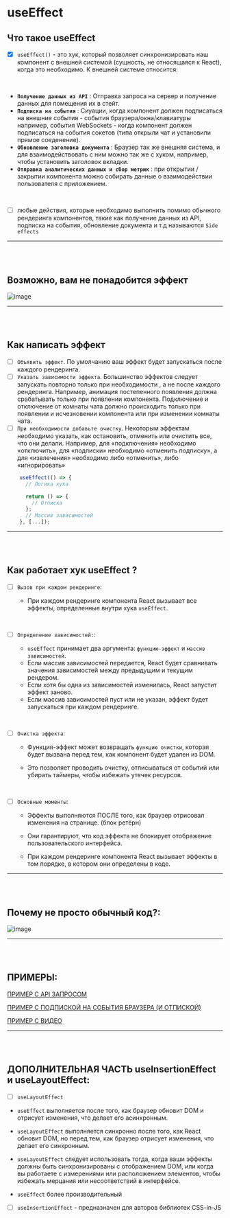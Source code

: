 # useEffect

<h2>Что такое useEffect</h2>

- [x] `useEffect()` - это хук, который позволяет синхронизировать наш компонент с внешней системой (сущность, не относящаяся к React), когда это необходимо. К внешней системе относится:

<br>

- **`Получение данных из API`** : Отправка запроса на сервер и получение данных для помещения их в стейт.
- **`Подписка на события`** : Сиуации, когда компонент должен подписаться на внешние события - события браузера/окна/клавиатуры например, события WebSockets - когда компонент должен подписаться на события сокетов (типа открыли чат и установили прямое соеденение).
- **`Обновление заголовка документа`** : Браузер так же внешняя система, и для взаимодействовать с ним можно так же с хуком, например, чтобы установить заголовок вкладки.
- **`Отправка аналитических данных и сбор метрик`** : при открытии / закрытии компонента можно собирать данные о взаимодействии пользователя с приложением.

<br>

- [ ] любые действия, которые необходимо выполнить помимо обычного рендеринга компонентов, такие как получение данных из API, подписка на события, обновление документа и т.д называются `Side effects`

<hr>
<br>
<br>

<h2>Возможно, вам не понадобится эффект</h2>

![image](https://github.com/acidshotgun/react-hooks-new/assets/117285472/e122a93f-0647-4acc-8f1f-2ac623a27b3e)

<hr>
<br>
<br>

<h2>Как написать эффект</h2>

- [ ] `Объявить эффект`. По умолчанию ваш эффект будет запускаться после каждого рендеринга.
- [ ] `Указать зависимости эффекта`. Большинство эффектов следует запускать повторно только при необходимости , а не после каждого рендеринга. Например, анимация постепенного появления должна срабатывать только при появлении компонента. Подключение и отключение от комнаты чата должно происходить только при появлении и исчезновении компонента или при изменении комнаты чата.
- [ ] `При необходимости добавьте очистку`. Некоторым эффектам необходимо указать, как остановить, отменить или очистить все, что они делали. Например, для «подключения» необходимо «отключить», для «подписки» необходимо «отменить подписку», а для «извлечения» необходимо либо «отменить», либо «игнорировать»

```javascript
    useEffect(() => {
      // Логика хука

      return () => {
        // Отписка
      };
      // Массив зависимостей
    }, [...]);
```

<hr>
<br>
<br>

<h2>Как работает хук useEffect ?</h2>

- [ ] `Вызов при каждом рендеринге`:

  - При каждом рендеринге компонента React вызывает все эффекты, определенные внутри хука `useEffect`.

<br>

- [ ] `Определение зависимостей:`:

  - `useEffect` принимает два аргумента: `функцию-эффект` и `массив зависимостей`.
  - Если массив зависимостей передается, React будет сравнивать значения зависимостей между предыдущим и текущим рендером.
  - Если хотя бы одна из зависимостей изменилась, React запустит эффект заново.
  - Если массив зависимостей пуст или не указан, эффект будет запускаться при каждом рендеринге.

<br>

- [ ] `Очистка эффекта`:

  - Функция-эффект может возвращать `функцию очистки`, которая будет вызвана перед тем, как компонент будет удален из DOM.

  - Это позволяет проводить очистку, отписываться от событий или убирать таймеры, чтобы избежать утечек ресурсов.

<br>

- [ ] `Основные моменты`:

  - Эффекты выполняются ПОСЛЕ того, как браузер отрисовал изменения на странице. (блок ретёрн)

  - Они гарантируют, что код эффекта не блокирует отображение пользовательского интерфейса.
  - При каждом рендеринге компонента React вызывает эффекты в том порядке, в котором они определены в коде.

<hr>
<br>
<br>

<h2>Почему не просто обычный код?:</h2>
     
  ![image](https://github.com/acidshotgun/react-hooks-new/assets/117285472/00b199fa-e8d3-4fef-8682-93026708fc3a)

<hr>
<br>
<br>

<h2>ПРИМЕРЫ:</h2>

[ПРИМЕР С API ЗАПРОСОМ](https://codesandbox.io/p/sandbox/useeffect-api-connect-9flfj7?file=%2Fsrc%2FApp.js)

[ПРИМЕР С ПОДПИСКОЙ НА СОБЫТИЯ БРАУЗЕРА (И ОТПИСКОЙ)](https://codesandbox.io/p/sandbox/useeffect-event-listener-wvgyxl?file=%2Fsrc%2FModal.js)

[ПРИМЕР С ВИДЕО](https://codesandbox.io/p/sandbox/useeffect-video-player-lfrqg7?file=%2Fsrc%2FVideoPlayer.js)

<hr>
<br>
<br>

<h2>ДОПОЛНИТЕЛЬНАЯ ЧАСТЬ useInsertionEffect и useLayoutEffect:</h2>

- [ ] `useLayoutEffect`

* `useEffect` выполняется после того, как браузер обновит DOM и отрисует изменения, что делает его асинхронным.

* `useLayoutEffect` выполняется синхронно после того, как React обновит DOM, но перед тем, как браузер отрисует изменения, что делает его синхронным.

* `useLayoutEffect` следует использовать тогда, когда ваши эффекты должны быть синхронизированы с отображением DOM, или когда вы работаете с измерениями или расположением элементов, чтобы избежать мерцания или несоответствий в интерфейсе.

* `useEffect` более производительный

- [ ] `useInsertionEffect` - предназначен для авторов библиотек CSS-in-JS
